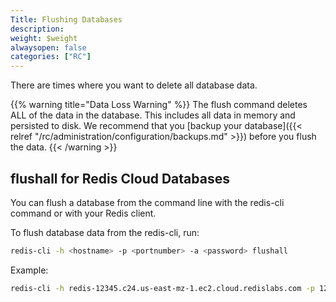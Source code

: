 ```yaml
---
Title: Flushing Databases
description:
weight: $weight
alwaysopen: false
categories: ["RC"]
---
```

There are times where you want to delete all database data.

{{% warning title="Data Loss Warning" %}}
The flush command deletes ALL of the data in the database.
This includes all data in memory and persisted to disk.
We recommend that you [backup your database]({{< relref "/rc/administration/configuration/backups.md" >}}) before you flush the data.
{{< /warning >}}

## flushall for Redis Cloud Databases

You can flush a database from the command line with the redis-cli command or with your Redis client.

To flush database data from the redis-cli, run:

```sh
redis-cli -h <hostname> -p <portnumber> -a <password> flushall
```

Example:

```sh
redis-cli -h redis-12345.c24.us-east-mz-1.ec2.cloud.redislabs.com -p 12345 -a xyz flushall
```
